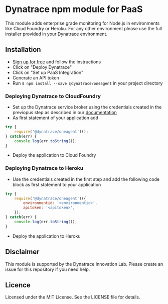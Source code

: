 # Dynatrace npm module for PaaS

This module adds enterprise grade monitoring for Node.js in environments like Cloud Foundry or Heroku.
For any other environment please use the full installer provided in your Dynatrace environment.

## Installation
* [Sign up for free](https://www.dynatrace.com/trial/) and follow the instructions
* Click on "Deploy Dynatrace"
* Click on "Set up PaaS Integration"
* Generate an API token
* Run `$ npm install --save @dynatrace/oneagent` in your project directory

### Deploying Dynatrace to CloudFoundry
* Set up the Dynatrace service broker using the credentials created in the previopus step as described in our [documentation](https://help.dynatrace.com/monitor-paas-environments/cloudfoundry/how-do-i-monitor-cloudfoundry/)
* As first statement of your application add 
```js
try {
    require('@dynatrace/oneagent')();
} catch(err) {
    console.log(err.toString());
}
```
* Deploy the application to Cloud Foundry

### Deploying Dynatrace to Heroku
* Use the credentials created in the first step and add the following code block as first statement to your application

```js
try {
    require('@dynatrace/oneagent')({
        environmentid: '<environmentid>',
        apitoken: '<apitoken>',
    });
} catch(err) {
    console.log(err.toString());
}
```

* Deploy the application to Heroku

## Disclaimer
This module is supported by the Dynatrace Innovation Lab.
Please create an issue for this repository if you need help.

## Licence
Licensed under the MIT License. See the LICENSE file for details.
